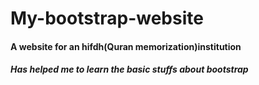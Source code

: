# My-bootstrap-website
#### A website for an hifdh(Quran memorization)institution
##### Has helped me to learn the basic stuffs about bootstrap
